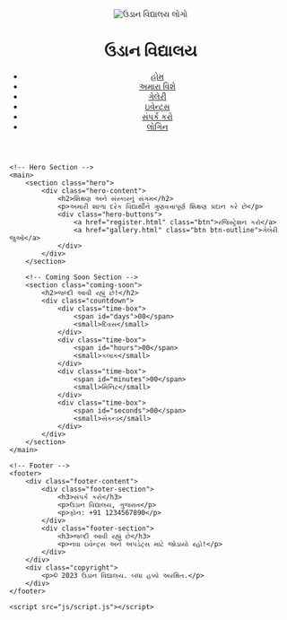 <!DOCTYPE html>
<html lang="gu">
<head>
    <meta charset="UTF-8">
    <meta name="viewport" content="width=device-width, initial-scale=1.0">
    <title>ઉડાન વિદ્યાલય - શિક્ષણની ઊંચાઈઓ તરફ</title>
    <!-- Google Fonts for Gujarati Support -->
    <link href="https://fonts.googleapis.com/css2?family=Palanquin:wght@400;700&family=Shrikhand&display=swap" rel="stylesheet">
    <link rel="stylesheet" href="css/style.css">
</head>
<body>
    <!-- Header with Navigation -->
    <header>
        <div class="logo">
            <img src="images/logo.png" alt="ઉડાન વિદ્યાલય લોગો">
            <h1>ઉડાન વિદ્યાલય</h1>
        </div>
        <nav>
            <ul>
                <li><a href="index.html">હોમ</a></li>
                <li><a href="about.html">અમારા વિશે</a></li>
                <li><a href="gallery.html">ગેલેરી</a></li>
                <li><a href="events.html">ઇવેન્ટ્સ</a></li>
                <li><a href="contact.html">સંપર્ક કરો</a></li>
                <li><a href="login.html" class="login-btn">લોગિન</a></li>
            </ul>
        </nav>
    </header>

    <!-- Hero Section -->
    <main>
        <section class="hero">
            <div class="hero-content">
                <h2>શિક્ષણ અને સંસ્કારનું સંગમ</h2>
                <p>અમારી શાળા દરેક વિદ્યાર્થીને ગુણવત્તાપૂર્ણ શિક્ષણ પ્રદાન કરે છે</p>
                <div class="hero-buttons">
                    <a href="register.html" class="btn">રજિસ્ટ્રેશન કરો</a>
                    <a href="gallery.html" class="btn btn-outline">ગેલેરી જુઓ</a>
                </div>
            </div>
        </section>

        <!-- Coming Soon Section -->
        <section class="coming-soon">
            <h2>જલ્દી આવી રહ્યું છે!</h2>
            <div class="countdown">
                <div class="time-box">
                    <span id="days">00</span>
                    <small>દિવસ</small>
                </div>
                <div class="time-box">
                    <span id="hours">00</span>
                    <small>કલાક</small>
                </div>
                <div class="time-box">
                    <span id="minutes">00</span>
                    <small>મિનિટ</small>
                </div>
                <div class="time-box">
                    <span id="seconds">00</span>
                    <small>સેકન્ડ</small>
                </div>
            </div>
        </section>
    </main>

    <!-- Footer -->
    <footer>
        <div class="footer-content">
            <div class="footer-section">
                <h3>સંપર્ક કરો</h3>
                <p>ઉડાન વિદ્યાલય, ગુજરાત</p>
                <p>ફોન: +91 1234567890</p>
            </div>
            <div class="footer-section">
                <h3>જલ્દી આવી રહ્યું છે</h3>
                <p>નવા ઇવેન્ટ્સ અને અપડેટ્સ માટે જોડાયો રહો!</p>
            </div>
        </div>
        <div class="copyright">
            <p>© 2023 ઉડાન વિદ્યાલય. બધા હક્કો અરક્ષિત.</p>
        </div>
    </footer>

    <script src="js/script.js"></script>
</body>
</html>
